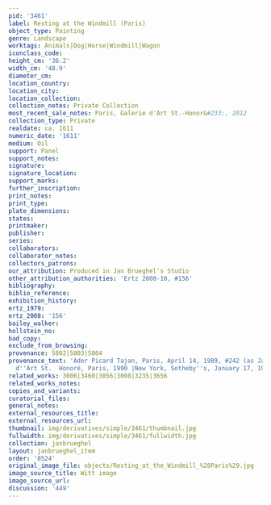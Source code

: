 ```yaml
---
pid: '3461'
label: Resting at the Windmill (Paris)
object_type: Painting
genre: Landscape
worktags: Animals|Dog|Horse|Windmill|Wagon
iconclass_code:
height_cm: '36.2'
width_cm: '48.9'
diameter_cm:
location_country:
location_city:
location_collection:
collection_notes: Private Collection
most_recent_sale_notes: Paris, Galerie d'Art St.-Honor&#233;, 2012
collection_type: Private
realdate: ca. 1611
numeric_date: '1611'
medium: Oil
support: Panel
support_notes:
signature:
signature_location:
support_marks:
further_inscription:
print_notes:
print_type:
plate_dimensions:
states:
printmaker:
publisher:
series:
collaborators:
collaborator_notes:
collectors_patrons:
our_attribution: Produced in Jan Brueghel's Studio
other_attribution_authorities: 'Ertz 2008-10, #156'
bibliography:
biblio_reference:
exhibition_history:
ertz_1979:
ertz_2008: '156'
bailey_walker:
hollstein_no:
bad_copy:
exclude_from_browsing:
provenance: 5802|5803|5804
provenance_text: 'Ader Picard Tajan, Paris, April 14, 1989, #242 (as Jan II)|Galerie
  d''Art St.  Honoré, Paris, 1990 |New York, Sotheby''s, January 17, 1992, #32'
related_works: 3006|3460|3056|3008|3235|3656
related_works_notes:
copies_and_variants:
curatorial_files:
general_notes:
external_resources_title:
external_resources_url:
thumbnail: img/derivatives/simple/3461/thumbnail.jpg
fullwidth: img/derivatives/simple/3461/fullwidth.jpg
collection: janbrueghel
layout: janbrueghel_item
order: '0524'
original_image_file: objects/Resting_at_the_Windmill_%28Paris%29.jpg
image_source_title: Witt image
image_source_url:
discussion: '449'
---
```

